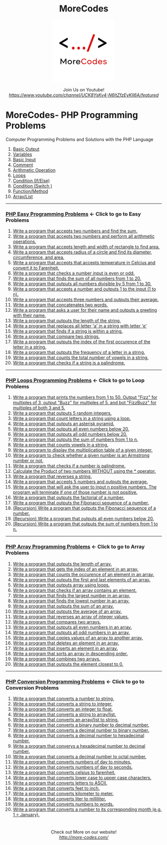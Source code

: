 <h1 align="center">MoreCodes</h1>
<p align="center"> 
  <img src="/morecodescir.png"/>
</p>

<p align="center">
Join Us on Youtube! <br/>
<i><u>https://www.youtube.com/channel/UCK8YsKv4-N6ItZfzEyKlI6A/featured</u></i>
</p>

#

# MoreCodes- PHP Programming Problems
Computer Programming Problems and Solutions with the PHP Language

1. <a href="https://github.com/ArjunAranetaCodes/MoreCodes-PHP/blob/master/Basics1.php" target="_blank">Basic Output</a>
2. <a href="https://github.com/ArjunAranetaCodes/MoreCodes-PHP/blob/master/Basics2.php" target="_blank">Variables</a>
3. <a href="https://github.com/ArjunAranetaCodes/MoreCodes-PHP/blob/master/Basics3.php" target="_blank">Basic Input</a>
4. <a href="https://github.com/ArjunAranetaCodes/MoreCodes-PHP/blob/master/Basics4.php" target="_blank">Comment</a>
5. <a href="https://github.com/ArjunAranetaCodes/MoreCodes-PHP/blob/master/Basics5.php" target="_blank">Arithmetic Operation</a>
6. <a href="https://github.com/ArjunAranetaCodes/MoreCodes-PHP/blob/master/Basics6.php" target="_blank">Loops</a>
7. <a href="https://github.com/ArjunAranetaCodes/MoreCodes-PHP/blob/master/Basics7.php" target="_blank">Condition (If/Else)</a>
8. <a href="https://github.com/ArjunAranetaCodes/MoreCodes-PHP/blob/master/Basics8.php" target="_blank">Condition (Switch )</a>
9. <a href="https://github.com/ArjunAranetaCodes/MoreCodes-PHP/blob/master/Basics9.php" target="_blank">Function/Method</a>
10. <a href="https://github.com/ArjunAranetaCodes/MoreCodes-PHP/blob/master/Basics10.php" target="_blank">Array/List</a>

- - - -
### [PHP Easy Programming Problems](Easy%20Problems/) <- Click to go to Easy Problems

1. <a href="https://github.com/ArjunAranetaCodes/MoreCodes-PHP/blob/master/Easy%20Problems/problem1.php" target="_blank">Write a program that accepts two numbers and find the sum.</a>
2. <a href="https://github.com/ArjunAranetaCodes/MoreCodes-PHP/blob/master/Easy%20Problems/problem2.php" target="_blank">Write a program that accepts two numbers and perform all arithmetic operations.</a>
3. <a href="https://github.com/ArjunAranetaCodes/MoreCodes-PHP/blob/master/Easy%20Problems/problem3.php" target="_blank">Write a program that accepts length and width of rectangle to find area.</a>
4. <a href="https://github.com/ArjunAranetaCodes/MoreCodes-PHP/blob/master/Easy%20Problems/problem4.php" target="_blank">Write a program that accepts radius of a circle and find its diameter, circumference, and area.</a>
5. <a href="https://github.com/ArjunAranetaCodes/MoreCodes-PHP/blob/master/Easy%20Problems/problem5.php" target="_blank">Write a program that accepts that accepts temperature in Celcius and convert it to Farenheit.</a>
6. <a href="https://github.com/ArjunAranetaCodes/MoreCodes-PHP/blob/master/Easy%20Problems/problem6.php" target="_blank">Write a program that checks a number input is even or odd.</a>
7. <a href="https://github.com/ArjunAranetaCodes/MoreCodes-PHP/blob/master/Easy%20Problems/problem7.php" target="_blank">Write a program that finds the sum of all numbers from 1 to 20.</a>
8. <a href="https://github.com/ArjunAranetaCodes/MoreCodes-PHP/blob/master/Easy%20Problems/problem8.php" target="_blank">Write a program that outputs all numbers divisible by 5 from 1 to 30.</a>
9. <a href="https://github.com/ArjunAranetaCodes/MoreCodes-PHP/blob/master/Easy%20Problems/problem9.php" target="_blank">Write a program that accepts a number and outputs 1 to the input (1 to n).</a>
10. <a href="https://github.com/ArjunAranetaCodes/MoreCodes-PHP/blob/master/Easy%20Problems/problem10.php" target="_blank">Write a program that accepts three numbers and outputs their average.</a>
11. <a href="https://github.com/ArjunAranetaCodes/MoreCodes-PHP/blob/master/Easy%20Problems/problem11.php" target="_blank">Write a program that concatenates two words.</a>
12. <a href="https://github.com/ArjunAranetaCodes/MoreCodes-PHP/blob/master/Easy%20Problems/problem12.php" target="_blank">Write a program that asks a user for their name and outputs a greeting with their name.</a>
13. <a href="https://github.com/ArjunAranetaCodes/MoreCodes-PHP/blob/master/Easy%20Problems/problem13.php" target="_blank">Write a program that outputs the length of the string.</a>
14. <a href="https://github.com/ArjunAranetaCodes/MoreCodes-PHP/blob/master/Easy%20Problems/problem14.php" target="_blank">Write a program that replaces all letter 'a' in a string with letter 'e'</a>
15. <a href="https://github.com/ArjunAranetaCodes/MoreCodes-PHP/blob/master/Easy%20Problems/problem15.php" target="_blank">Write a program that finds if a string is within a string.</a>
16. <a href="https://github.com/ArjunAranetaCodes/MoreCodes-PHP/blob/master/Easy%20Problems/problem16.php" target="_blank">Write a program that compare two strings.</a>
17. <a href="https://github.com/ArjunAranetaCodes/MoreCodes-PHP/blob/master/Easy%20Problems/problem17.php" target="_blank">Write a program that outputs the index of the first occurence of the letter in a string.</a>
18. <a href="https://github.com/ArjunAranetaCodes/MoreCodes-PHP/blob/master/Easy%20Problems/problem18.php" target="_blank">Write a program that outputs the frequency of a letter in a string.</a>
19. <a href="https://github.com/ArjunAranetaCodes/MoreCodes-PHP/blob/master/Easy%20Problems/problem19.php" target="_blank">Write a program that counts the total number of vowels in a string.</a>
20. <a href="https://github.com/ArjunAranetaCodes/MoreCodes-PHP/blob/master/Easy%20Problems/problem20.php" target="_blank">Write a program that checks if a string is a palindrome.</a>

- - - -
### [PHP Loops Programming Problems](Loops/) <- Click to go to Loop Problems

1. <a href="https://github.com/ArjunAranetaCodes/MoreCodes-PHP/blob/master/Loops/problem1.php" target="_blank">Write a program that prints the numbers from 1 to 50. Output "Fizz" for multiples of 3, output "Buzz" for multiples of 5, and bot "FizzBuzz" for multiples of both 3 and 5.</a>
2. <a href="https://github.com/ArjunAranetaCodes/MoreCodes-PHP/blob/master/Loops/problem2.php" target="_blank">Write a program that outputs 5 random integers.</a>
3. <a href="https://github.com/ArjunAranetaCodes/MoreCodes-PHP/blob/master/Loops/problem3.php" target="_blank">Write a program that count letters in a string using a loop.</a>
4. <a href="https://github.com/ArjunAranetaCodes/MoreCodes-PHP/blob/master/Loops/problem4.php" target="_blank">Write a program that outputs an asterisk pyramid.</a>
5. <a href="https://github.com/ArjunAranetaCodes/MoreCodes-PHP/blob/master/Loops/problem5.php" target="_blank">Write a program that outputs all even numbers below 20.</a>
6. <a href="https://github.com/ArjunAranetaCodes/MoreCodes-PHP/blob/master/Loops/problem6.php" target="_blank">Write a program that outputs all odd numbers below 20.</a>
7. <a href="https://github.com/ArjunAranetaCodes/MoreCodes-PHP/blob/master/Loops/problem7.php" target="_blank">Write a program that outputs the sum of numbers from 1 to n.</a>
8. <a href="https://github.com/ArjunAranetaCodes/MoreCodes-PHP/blob/master/Loops/problem8.php" target="_blank">Write a program that counts vowels in a string.</a>
9. <a href="https://github.com/ArjunAranetaCodes/MoreCodes-PHP/blob/master/Loops/problem9.php" target="_blank">Write a program to display the multiplication table of a given integer.</a>
10. <a href="https://github.com/ArjunAranetaCodes/MoreCodes-PHP/blob/master/Loops/problem10.php" target="_blank">Write a program to check whether a given number is an Armstrong number or not.</a>
11. <a href="https://github.com/ArjunAranetaCodes/MoreCodes-PHP/blob/master/Loops/problem11.php" target="_blank">Write a program that checks if a number is palindrome.</a>
12. <a href="https://github.com/ArjunAranetaCodes/MoreCodes-PHP/blob/master/Loops/problem12.php" target="_blank">Calculate the Product of two numbers WITHOUT using the * operator.</a>
13. <a href="https://github.com/ArjunAranetaCodes/MoreCodes-PHP/blob/master/Loops/problem13.php" target="_blank">Write a program that reverses a string.</a>
14. <a href="https://github.com/ArjunAranetaCodes/MoreCodes-PHP/blob/master/Loops/problem14.php" target="_blank">Write a program that accepts 5 numbers and outputs the average.</a>
15. <a href="https://github.com/ArjunAranetaCodes/MoreCodes-PHP/blob/master/Loops/problem15.php" target="_blank">Write a program that will ask the user to input n positive numbers. The program will terminate if one of those number is not positive.</a>
16. <a href="https://github.com/ArjunAranetaCodes/MoreCodes-PHP/blob/master/Loops/problem16.php" target="_blank">Write a program that outputs the factorial of a number.</a>
17. <a href="https://github.com/ArjunAranetaCodes/MoreCodes-PHP/blob/master/Loops/problem17.php" target="_blank">Write a program that outputs the Fibonacci sequence of a number.</a>
18. <a href="https://github.com/ArjunAranetaCodes/MoreCodes-PHP/blob/master/Loops/problem18.php" target="_blank">(Recursion) Write a program that outputs the Fibonacci sequence of a number.</a>
19. <a href="https://github.com/ArjunAranetaCodes/MoreCodes-PHP/blob/master/Loops/problem19.php" target="_blank">(Recursion) Write a program that outputs all even numbers below 20.</a>
20. <a href="https://github.com/ArjunAranetaCodes/MoreCodes-PHP/blob/master/Loops/problem20.php" target="_blank">(Recursion) Write a program that outputs the sum of numbers from 1 to n.</a>

- - - -
### [PHP Array Programming Problems](Arrays/) <- Click to go to Array Problems

1. <a href="https://github.com/ArjunAranetaCodes/MoreCodes-PHP/blob/master/Arrays/problem1.php" target="_blank">Write a program that outputs the length of array.</a>
2. <a href="https://github.com/ArjunAranetaCodes/MoreCodes-PHP/blob/master/Arrays/problem2.php" target="_blank">Write a program that gets the index of an element in an array.</a>
3. <a href="https://github.com/ArjunAranetaCodes/MoreCodes-PHP/blob/master/Arrays/problem3.php" target="_blank">Write a program that counts the occurence of an element in an array.</a>
4. <a href="https://github.com/ArjunAranetaCodes/MoreCodes-PHP/blob/master/Arrays/problem4.php" target="_blank">Write a program that outputs the first and last elements of an array.</a>
5. <a href="https://github.com/ArjunAranetaCodes/MoreCodes-PHP/blob/master/Arrays/problem5.php" target="_blank">Write a program that outputs array using loops.</a>
6. <a href="https://github.com/ArjunAranetaCodes/MoreCodes-PHP/blob/master/Arrays/problem6.php" target="_blank">Write a program that checks if an array contains an element.</a>
7. <a href="https://github.com/ArjunAranetaCodes/MoreCodes-PHP/blob/master/Arrays/problem7.php" target="_blank">Write a program that finds the largest number in an array.</a>
8. <a href="https://github.com/ArjunAranetaCodes/MoreCodes-PHP/blob/master/Arrays/problem8.php" target="_blank">Write a program that finds the lowest number in an array.</a>
9. <a href="https://github.com/ArjunAranetaCodes/MoreCodes-PHP/blob/master/Arrays/problem9.php" target="_blank">Write a program that outputs the sum of an array.</a>
10. <a href="https://github.com/ArjunAranetaCodes/MoreCodes-PHP/blob/master/Arrays/problem10.php" target="_blank">Write a program that outputs the average of an array.</a>
11. <a href="https://github.com/ArjunAranetaCodes/MoreCodes-PHP/blob/master/Arrays/problem11.php" target="_blank">Write a program that reverses an array of integer values.</a>
12. <a href="https://github.com/ArjunAranetaCodes/MoreCodes-PHP/blob/master/Arrays/problem12.php" target="_blank">Write a program that compares two arrays.</a>
13. <a href="https://github.com/ArjunAranetaCodes/MoreCodes-PHP/blob/master/Arrays/problem13.php" target="_blank">Write a program that outputs all even numbers in an array.</a>
14. <a href="https://github.com/ArjunAranetaCodes/MoreCodes-PHP/blob/master/Arrays/problem14.php" target="_blank">Write a program that outputs all odd numbers in an array.</a>
15. <a href="https://github.com/ArjunAranetaCodes/MoreCodes-PHP/blob/master/Arrays/problem15.php" target="_blank">Write a program that copies values of an array to another array.</a>
16. <a href="https://github.com/ArjunAranetaCodes/MoreCodes-PHP/blob/master/Arrays/problem16.php" target="_blank">Write a program that deletes an element in an array.</a>
17. <a href="https://github.com/ArjunAranetaCodes/MoreCodes-PHP/blob/master/Arrays/problem17.php" target="_blank">Write a program that inserts an element in an array.</a>
18. <a href="https://github.com/ArjunAranetaCodes/MoreCodes-PHP/blob/master/Arrays/problem18.php" target="_blank">Write a program that sorts an array in descending order.</a>
19. <a href="https://github.com/ArjunAranetaCodes/MoreCodes-PHP/blob/master/Arrays/problem19.php" target="_blank">Write a program that combines two arrays.</a>
20. <a href="https://github.com/ArjunAranetaCodes/MoreCodes-PHP/blob/master/Arrays/problem20.php" target="_blank">Write a program that outputs the element closest to 0.</a>

- - - - 
###  [PHP Conversion Programming Problems](Conversions/) <- Click to go to Conversion Problems

1. <a href="https://github.com/ArjunAranetaCodes/MoreCodes-PHP/blob/master/Conversions/problem1.php" target="_blank">Write a program that converts a number to string.</a>
2. <a href="https://github.com/ArjunAranetaCodes/MoreCodes-PHP/blob/master/Conversions/problem2.php" target="_blank">Write a program that converts a string to integer.</a>
3. <a href="https://github.com/ArjunAranetaCodes/MoreCodes-PHP/blob/master/Conversions/problem3.php" target="_blank">Write a program that converts an integer to float.</a>
4. <a href="https://github.com/ArjunAranetaCodes/MoreCodes-PHP/blob/master/Conversions/problem4.php" target="_blank">Write a program that converts a string to array/list.</a>
5. <a href="https://github.com/ArjunAranetaCodes/MoreCodes-PHP/blob/master/Conversions/problem5.php" target="_blank">Write a program that converts an array/list to string.</a>
6. <a href="https://github.com/ArjunAranetaCodes/MoreCodes-PHP/blob/master/Conversions/problem6.php" target="_blank">Write a program that converts a binary number to decimal number.</a>
7. <a href="https://github.com/ArjunAranetaCodes/MoreCodes-PHP/blob/master/Conversions/problem7.php" target="_blank">Write a program that converts a decimal number to binary number.</a>
8. <a href="https://github.com/ArjunAranetaCodes/MoreCodes-PHP/blob/master/Conversions/problem8.php" target="_blank">Write a program that converts a decimal number to hexadecimal number.</a>
9. <a href="https://github.com/ArjunAranetaCodes/MoreCodes-PHP/blob/master/Conversions/problem9.php" target="_blank">Write a program that converys a hexadecimal number to decimal number.</a>
10. <a href="https://github.com/ArjunAranetaCodes/MoreCodes-PHP/blob/master/Conversions/problem10.php" target="_blank">Write a program that converts a decimal number to octal number.</a>
11. <a href="https://github.com/ArjunAranetaCodes/MoreCodes-PHP/blob/master/Conversions/problem11.php" target="_blank">Write a program that converts numbers of day to minutes.</a>
12. <a href="https://github.com/ArjunAranetaCodes/MoreCodes-PHP/blob/master/Conversions/problem12.php" target="_blank">Write a program that converts numbers of day to seconds.</a>
13. <a href="https://github.com/ArjunAranetaCodes/MoreCodes-PHP/blob/master/Conversions/problem13.php" target="_blank">Write a program that converts celsius to farenheit.</a>
14. <a href="https://github.com/ArjunAranetaCodes/MoreCodes-PHP/blob/master/Conversions/problem14.php" target="_blank">Write a program that converts lower case to upper case characters.</a>
15. <a href="https://github.com/ArjunAranetaCodes/MoreCodes-PHP/blob/master/Conversions/problem15.php" target="_blank">Write a program that converts letters to ASCII.</a>
16. <a href="https://github.com/ArjunAranetaCodes/MoreCodes-PHP/blob/master/Conversions/problem16.php" target="_blank">Write a program that converts feet to inch.</a>
17. <a href="https://github.com/ArjunAranetaCodes/MoreCodes-PHP/blob/master/Conversions/problem17.php" target="_blank">Write a program that converts kilometer to meter.</a>
18. <a href="https://github.com/ArjunAranetaCodes/MoreCodes-PHP/blob/master/Conversions/problem18.php" target="_blank">Write a program that converts liter to milliliter.</a>
19. <a href="https://github.com/ArjunAranetaCodes/MoreCodes-PHP/blob/master/Conversions/problem19.php" target="_blank">Write a program that converts numbers to words.</a>
20. <a href="https://github.com/ArjunAranetaCodes/MoreCodes-PHP/blob/master/Conversions/problem20.php" target="_blank">Write a program that converts a number to its corresponding month (e.g. 1 = January).</a>

#

<p align="center">
Check out More on our website! <br/>
<i><u>http://more-codes.com/</u></i>
</p>
